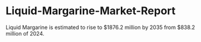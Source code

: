 # Liquid-Margarine-Market-Report
Liquid Margarine is estimated to rise to $1876.2 million by 2035 from $838.2 million of 2024.

